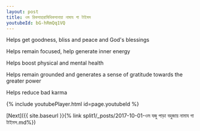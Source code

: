 ```yaml
---
layout: post
title: ওম রিকসাহারামিথিকসানায়া নামায গা টাইমস
youtubeId: bG-hRmQq1VQ
---
```

 
 
Helps get goodness, bliss and peace and God's blessings
 
Helps remain focused, help generate inner energy 
 
Helps boost physical and mental health 
 
Helps remain grounded and generates a sense of gratitude towards the greater power 
 
Helps reduce bad karma
 
 
 
 


{% include youtubePlayer.html id=page.youtubeId %}
 
[Next]({{ site.baseurl }}{% link  split1/_posts/2017-10-01-ওম যজু পাড়া বহুজায় নামায গা টাইমস.md%})
 
